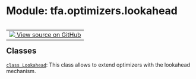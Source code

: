 <div itemscope itemtype="http://developers.google.com/ReferenceObject">
<meta itemprop="name" content="tfa.optimizers.lookahead" />
<meta itemprop="path" content="Stable" />
</div>

# Module: tfa.optimizers.lookahead


<table class="tfo-notebook-buttons tfo-api" align="left">

<td>
  <a target="_blank" href="https://github.com/tensorflow/addons/tree/r0.7/tensorflow_addons/optimizers/lookahead.py">
    <img src="https://www.tensorflow.org/images/GitHub-Mark-32px.png" />
    View source on GitHub
  </a>
</td></table>







## Classes

[`class Lookahead`](../../tfa/optimizers/Lookahead.md): This class allows to extend optimizers with the lookahead mechanism.



